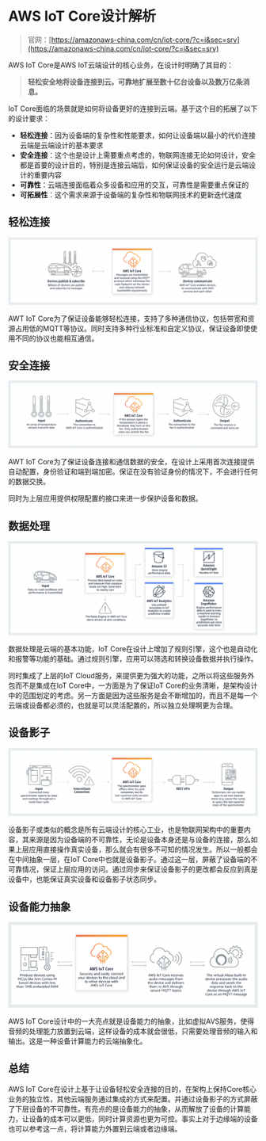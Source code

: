 # AWS IoT Core设计解析

> 官网：[https://amazonaws-china.com/cn/iot-core/?c=i&sec=srv](https://amazonaws-china.com/cn/iot-core/?c=i&sec=srv)

AWS IoT Core是AWS IoT云端设计的核心业务，在设计时明确了其目的：

> **轻松安全地将设备连接到云。可靠地扩展至数十亿台设备以及数万亿条消息。**

IoT Core面临的场景就是如何将设备更好的连接到云端。基于这个目的拓展了以下的设计要求：

* **轻松连接**：因为设备端的复杂性和性能要求，如何让设备端以最小的代价连接云端是云端设计的基本要求
* **安全连接**：这个也是设计上需要重点考虑的，物联网连接无论如何设计，安全都是首要的设计目的，特别是连接云端后，如何保证设备的安全运行是云端设计的重要内容
* **可靠性**：云端连接面临着众多设备和应用的交互，可靠性是需要重点保证的
* **可拓展性**：这个需求来源于设备端的复杂性和物联网技术的更新迭代速度

## 轻松连接

![](../../../resources/imgs/AWS%20IoT%20Core%20-%20Connect%20and%20Manage.png)

AWT IoT Core为了保证设备能够轻松连接，支持了多种通信协议，包括带宽和资源占用低的MQTT等协议。同时支持多种行业标准和自定义协议，保证设备即使使用不同的协议也能相互通信。

## 安全连接

![](../../../resources/imgs/AWS%20IoT%20Core%20-%20Secure%20Connections.png)

AWT IoT Core为了保证设备连接和通信数据的安全，在设计上采用首次连接提供自动配置，身份验证和端到端加密。保证在没有验证身份的情况下，不会进行任何的数据交换。

同时为上层应用提供权限配置的接口来进一步保护设备和数据。

## 数据处理

![](../../../resources/imgs/AWS%20IoT%20Core%20-%20Process%20and%20Act.png)

数据处理是云端的基本功能，IoT Core在设计上增加了规则引擎，这个也是自动化和报警等功能的基础。通过规则引擎，应用可以筛选和转换设备数据并执行操作。

同时集成了上层的IoT Cloud服务，来提供更为强大的功能，之所以将这些服务外包而不是集成在IoT Core中，一方面是为了保证IoT Core的业务清晰，是架构设计中的范围划定的考虑。另一方面是因为这些服务是会不断增加的，而且不是每一个云端或设备都必须的，也就是可以灵活配置的，所以独立处理啊更为合理。

## 设备影子

![](../../../resources/imgs/AWS%20IoT%20Core%20-%20Read%20and%20Set%20Device%20State.png)

设备影子或类似的概念是所有云端设计的核心工业，也是物联网架构中的重要内容，其来源是因为设备端的不可靠性，无论是设备本身还是与设备的连接，那么如果上层应用直接操作真实设备，那么就会有很多不可知的情况发生。所以一般都会在中间抽象一层，在IoT Core中也就是设备影子。通过这一层，屏蔽了设备端的不可靠情况，保证上层应用的访问。通过同步来保证设备影子的更改都会反应到真是设备中，也能保证真实设备和设备影子状态同步。

## 设备能力抽象

![](../../../resources/imgs/AVS-Integration-For-AWS-IoT-Core-Product-Page-Diagram_SkyHook.png)

AWS IoT Core设计中的一大亮点就是设备能力的抽象，比如虚拟AVS服务，使得音频的处理能力放置到云端，这样设备的成本就会很低，只需要处理音频的输入和输出。这是一种设备计算能力的云端抽象化。

## 总结

AWS IoT Core在设计上基于让设备轻松安全连接的目的，在架构上保持Core核心业务的独立性，其他云端服务通过集成的方式来配置。并通过设备影子的方式屏蔽了下层设备的不可靠性。有亮点的是设备能力的抽象，从而解放了设备的计算能力，让设备的成本可以更低，同时计算资源也更为可控。事实上对于边缘端的设备也可以参考这一点，将计算能力外置到云端或者边缘端。